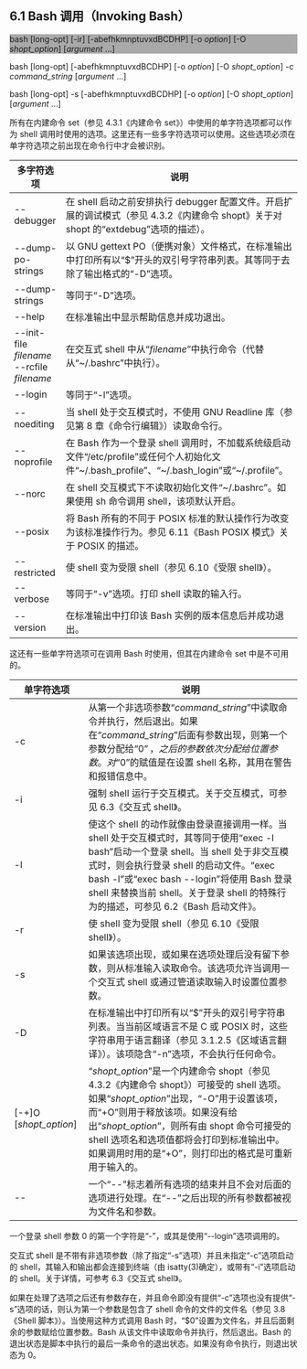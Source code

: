 ## 6.1 Bash 调用（Invoking Bash）

<p style="background-color: darkgrey">
bash [long-opt] [-ir] [-abefhkmnptuvxdBCDHP] [-o <i>option</i>] [-O <i>shopt_option</i>] [<i>argument</i> ...]

bash [long-opt] [-abefhkmnptuvxdBCDHP] [-o <i>option</i>] [-O <i>shopt_option</i>] -c <i>command_string</i> [<i>argument</i> ...]

bash [long-opt] -s [-abefhkmnptuvxdBCDHP] [-o <i>option</i>] [-O <i>shopt_option</i>] [<i>argument</i> ...]

</p>

所有在内建命令 set（参见 4.3.1《内建命令 set》）中使用的单字符选项都可以作为 shell 调用时使用的选项。这里还有一些多字符选项可以使用。这些选项必须在单字符选项之前出现在命令行中才会被识别。

| 多字符选项                                    | 说明                                                                                                                                        |
| --------------------------------------------- | ------------------------------------------------------------------------------------------------------------------------------------------- |
| --debugger                                    | 在 shell 启动之前安排执行 debugger 配置文件。开启扩展的调试模式（参见 4.3.2《内建命令 shopt》关于对 shopt 的“extdebug”选项的描述）。        |
| --dump-po-strings                             | 以 GNU gettext PO（便携对象）文件格式，在标准输出中打印所有以“$”开头的双引号字符串列表。其等同于去除了输出格式的“-D”选项。                  |
| --dump-strings                                | 等同于“-D”选项。                                                                                                                            |
| --help                                        | 在标准输出中显示帮助信息并成功退出。                                                                                                        |
| --init-file _filename_<br>--rcfile _filename_ | 在交互式 shell 中从“_filename_”中执行命令（代替从“~/.bashrc”中执行）。                                                                      |
| --login                                       | 等同于“-l”选项。                                                                                                                            |
| --noediting                                   | 当 shell 处于交互模式时，不使用 GNU Readline 库（参见第 8 章《命令行编辑》）读取命令行。                                                    |
| --noprofile                                   | 在 Bash 作为一个登录 shell 调用时，不加载系统级启动文件“/etc/profile”或任何个人初始化文件“~/.bash_profile”、“~/.bash_login”或“~/.profile”。 |
| --norc                                        | 在 shell 交互模式下不读取初始化文件“~/.bashrc”。如果使用 sh 命令调用 shell，该项默认开启。                                                  |
| --posix                                       | 将 Bash 所有的不同于 POSIX 标准的默认操作行为改变为该标准操作行为。参见 6.11《Bash POSIX 模式》关于 POSIX 的描述。                          |
| --restricted                                  | 使 shell 变为受限 shell（参见 6.10《受限 shell》）。                                                                                        |
| --verbose                                     | 等同于“-v”选项。打印 shell 读取的输入行。                                                                                                   |
| --version                                     | 在标准输出中打印该 Bash 实例的版本信息后并成功退出。                                                                                        |

这还有一些单字符选项可在调用 Bash 时使用，但其在内建命令 set 中是不可用的。

| 单字符选项               | 说明                                                                                                                                                                                                                                                                                                                      |
| ------------------------ | ------------------------------------------------------------------------------------------------------------------------------------------------------------------------------------------------------------------------------------------------------------------------------------------------------------------------- |
| -c                       | 从第一个非选项参数“_command_string_”中读取命令并执行，然后退出。如果在“_command_string_”后面有参数出现，则第一个参数分配给“$0”，之后的参数依次分配给位置参数。对“$0”的赋值是在设置 shell 名称，其用在警告和报错信息中。                                                                                                   |
| -i                       | 强制 shell 运行于交互模式。关于交互模式，可参见 6.3《交互式 shell》。                                                                                                                                                                                                                                                     |
| -l                       | 使这个 shell 的动作就像由登录直接调用一样。当 shell 处于交互模式时，其等同于使用“exec -l bash”启动一个登录 shell。当 shell 处于非交互模式时，则会执行登录 shell 的启动文件。“exec bash -l”或“exec bash --login”将使用 Bash 登录 shell 来替换当前 shell。关于登录 shell 的特殊行为的描述，可参见 6.2《Bash 启动文件》。    |
| -r                       | 使 shell 变为受限 shell（参见 6.10《受限 shell》）。                                                                                                                                                                                                                                                                      |
| -s                       | 如果该选项出现，或如果在选项处理后没有留下参数，则从标准输入读取命令。该选项允许当调用一个交互式 shell 或通过管道读取输入时设置位置参数。                                                                                                                                                                                 |
| -D                       | 在标准输出中打印所有以“$”开头的双引号字符串列表。当当前区域语言不是 C 或 POSIX 时，这些字符串用于语言翻译（参见 3.1.2.5《区域语言翻译》）。该项隐含“-n”选项，不会执行任何命令。                                                                                                                                           |
| \[-+]O \[_shopt_option_] | “_shopt_option_”是一个内建命令 shopt（参见 4.3.2《内建命令 shopt》）可接受的 shell 选项。如果“_shopt_option_”出现，“-O”用于设置该项，而“+O”则用于释放该项。如果没有给出“_shopt_option_”，则所有由 shopt 命令可接受的 shell 选项名和选项值都将会打印到标准输出中。如果调用时用的是“+O”，则打印出的格式是可重新用于输入的。 |
| --                       | 一个“--”标志着所有选项的结束并且不会对后面的选项进行处理。在“--”之后出现的所有参数都被视为文件名和参数。                                                                                                                                                                                                                  |

一个登录 shell 参数 0 的第一个字符是“-”，或其是使用“--login”选项调用的。

交互式 shell 是不带有非选项参数（除了指定“-s”选项）并且未指定“-c”选项启动的 shell，其输入和输出都会连接到终端（由 isatty(3)确定），或带有“-i”选项启动的 shell。关于详情，可参考 6.3《交互式 shell》。

如果在处理了选项之后还有参数存在，并且命令即没有提供“-c”选项也没有提供“-s”选项的话，则认为第一个参数是包含了 shell 命令的文件的文件名（参见 3.8《Shell 脚本》）。当使用这种方式调用 Bash 时，“$0”设置为文件名，并且后面剩余的参数赋给位置参数。Bash 从该文件中读取命令并执行，然后退出。Bash 的退出状态是脚本中执行的最后一条命令的退出状态。如果没有命令执行，则退出状态为 0。
